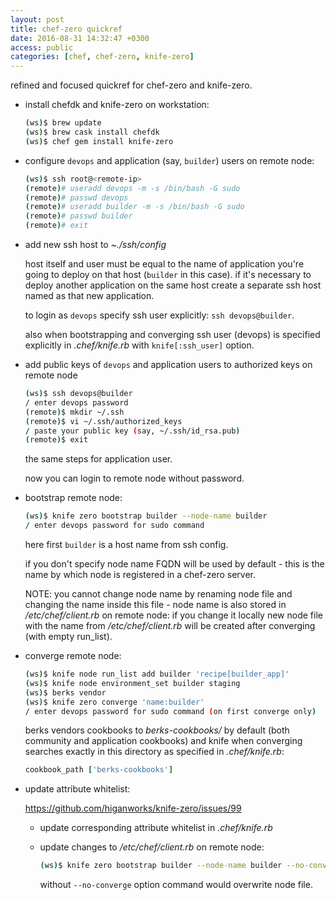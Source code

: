 ```yaml
---
layout: post
title: chef-zero quickref
date: 2016-08-31 14:32:47 +0300
access: public
categories: [chef, chef-zero, knife-zero]
---
```


refined and focused quickref for chef-zero and knife-zero.

<!-- more -->

- install chefdk and knife-zero on workstation:

  ```sh
  (ws)$ brew update
  (ws)$ brew cask install chefdk
  (ws)$ chef gem install knife-zero
  ```

- configure `devops` and application (say, `builder`) users on remote node:

  ```sh
  (ws)$ ssh root@<remote-ip>
  (remote)# useradd devops -m -s /bin/bash -G sudo
  (remote)# passwd devops
  (remote)# useradd builder -m -s /bin/bash -G sudo
  (remote)# passwd builder
  (remote)# exit
  ```

- add new ssh host to _~./ssh/config_

  host itself and user must be equal to the name of application you're going
  to deploy on that host (`builder` in this case). if it's necessary to deploy
  another application on the same host create a separate ssh host named as that
  new application.

  to login as `devops` specify ssh user explicitly: `ssh devops@builder`.

  also when bootstrapping and converging ssh user (devops) is specified
  explicitly in _.chef/knife.rb_ with `knife[:ssh_user]` option.

- add public keys of `devops` and application users to authorized keys on remote node

  ```sh
  (ws)$ ssh devops@builder
  / enter devops password
  (remote)$ mkdir ~/.ssh
  (remote)$ vi ~/.ssh/authorized_keys
  / paste your public key (say, ~/.ssh/id_rsa.pub)
  (remote)$ exit
  ```

  the same steps for application user.

  now you can login to remote node without password.

- bootstrap remote node:

  ```sh
  (ws)$ knife zero bootstrap builder --node-name builder
  / enter devops password for sudo command
  ```

  here first `builder` is a host name from ssh config.

  if you don't specify node name FQDN will be used by default -
  this is the name by which node is registered in a chef-zero server.

  NOTE: you cannot change node name by renaming node file and changing the name
  inside this file - node name is also stored in _/etc/chef/client.rb_ on remote
  node: if you change it locally new node file with the name from
  _/etc/chef/client.rb_ will be created after converging (with empty run_list).

- converge remote node:

  ```sh
  (ws)$ knife node run_list add builder 'recipe[builder_app]'
  (ws)$ knife node environment_set builder staging
  (ws)$ berks vendor
  (ws)$ knife zero converge 'name:builder'
  / enter devops password for sudo command (on first converge only)
  ```

  berks vendors cookbooks to _berks-cookbooks/_ by default (both community
  and application cookbooks) and knife when converging searches exactly in
  this directory as specified in _.chef/knife.rb_:

  ```ruby
  cookbook_path ['berks-cookbooks']
  ```

- update attribute whitelist:

  <https://github.com/higanworks/knife-zero/issues/99>

  - update corresponding attribute whitelist in _.chef/knife.rb_
  - update changes to _/etc/chef/client.rb_ on remote node:

    ```sh
    (ws)$ knife zero bootstrap builder --node-name builder --no-converge 
    ```

    without `--no-converge` option command would overwrite node file.
